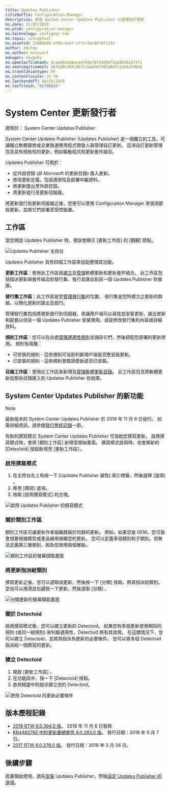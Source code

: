 ```yaml
---
title: Updates Publisher
titleSuffix: Configuration Manager
description: 使用 System Center Updates Publisher 以管理自訂更新
ms.date: 11/07/2019
ms.prod: configuration-manager
ms.technology: configmgr-sum
ms.topic: conceptual
ms.assetid: 2200b02b-e76b-4aa7-a77a-6dc5e70f1333
author: mestew
ms.author: mstewart
manager: dougeby
ms.openlocfilehash: dc1e662eb8eca4740e70743d0971e2d65410f3f2
ms.sourcegitcommit: bbf820c35414bf2cba356f30fe047c1a34c5384d
ms.translationtype: HT
ms.contentlocale: zh-TW
ms.lasthandoff: 04/21/2020
ms.locfileid: "81700026"
---
```

# <a name="system-center-updates-publisher"></a>System Center 更新發行者

適用於：  System Center Updates Publisher

System Center Updates Publisher (Updates Publisher) 是一個獨立的工具，可讓獨立軟體廠商或企業營運應用程式開發人員管理自訂更新。 這項自訂更新管理包含具有相依性的更新，例如驅動程式和更新套件組合。

Updates Publisher 可用於：

-   從外部目錄 (非 Microsoft 的更新目錄) 匯入更新。
-   修改更新定義，包括適用性及部署中繼資料。
-   將更新匯出至外部目錄。
-   將更新發行至更新伺服器。

將更新發行到更新伺服器之後，您便可以使用 Configuration Manager 來偵測那些更新，並將它們部署至受控裝置。

## <a name="workspaces"></a>工作區
當您開啟 Updates Publisher 時，預設會顯示 [更新工作區]  的 [概觀] 節點。

![Updates Publisher 主控台](media/console1.png)


Updates Publisher 具有四個工作區來協助整理其功能。


**更新工作區**：使用此工作區來[建立](create-updates-with-updates-publisher.md)及[管理](manage-updates-with-updates-publisher.md)軟體更新和更新套件組合。 此工作區包括指派更新與套件組合到發行集、發行並匯出到另一個 Updates Publisher 存放庫。

**發行集工作區**：此工作區是您[管理發行集](updates-publisher-publications.md)的位置。 發行集是您所建立之更新的群組，以簡化更新的匯出及發行。

管理發行集包括將更新發行到伺服器，來讓用戶端可以尋找並安裝更新、匯出更新和配套以供另一個 Updates Publisher 安裝使用，或是修改發行集的內容或詳細資料。

**規則工作區**：您可以在此處[管理適用性規則](updates-publisher-applicability-rules.md)並儲存它們，然後搭配您部署的更新使用。 規則有兩種：

-   可安裝的規則 - 這些規則可協助判斷用戶端是否應安裝更新。
-   已安裝的規則 - 這些規則會驗證更新是否已安裝。

**目錄工作區**：使用此工作區來新增及[管理軟體更新目錄](updates-publisher-catalogs.md)。 此工作區包含將軟體更新從那些目錄匯入到 Updates Publisher 存放庫。

## <a name="whats-new-in-system-center-updates-publisher"></a>System Center Updates Publisher 的新功能

>[!NOTE] 
> 最新版本的 System Center Updates Publisher 於 2019 年 11 月 6 日發行。 如需詳細資訊，請參閱[發行歷程記錄](#release-history)一節。

有新的撰寫模式 System Center Updates Publisher 可協助您撰寫更新。 啟用撰寫模式時，會將 [類別工作區]  新增至開始畫面。 撰寫模式啟用時，也會將新的 [Detectoid]  按鈕新增至 [更新工作區]  。

### <a name="to-enable-authoring-mode"></a>啟用撰寫模式

1. 在主控台左上角按一下 [Updates Publisher 屬性]   索引標籤，然後選擇 [選項]  。
1. 移至 [撰寫]  選項。
1. 核取 [啟用撰寫模式]  的方塊。

![啟用 Updates Publisher 的撰寫模式](media/scup-enable-authoring-mode.png)

### <a name="about-the-categories-workspace"></a>關於類別工作區

類別工作區可讓更新作者組織隸屬於同類的更新。 例如，如果您是 OEM，您可能會想要根據模型或產品線來組織您的更新。 您可以定義多個類別和子類別，但無法定義第三層類別，因為您限用兩個層級。

![類別工作區的螢幕擷取畫面](media/scup-categories-workspace.png)

### <a name="assign-an-update-to-a-category"></a>將更新指派給類別

撰寫更新之後，您可以選取該更新，然後按一下 [分類]  按鈕，將其指派給類別。 您也可以用滑鼠右鍵按一下更新，然後選取 [分類]  。

![分類更新的螢幕擷取畫面](media/scup-categorize-update.png)

### <a name="about-detectoids"></a>關於 Detectoid

啟用撰寫模式後，您可以建立更新的 Detectoid。 如果您有多個更新使用相同的規則 (或同一組規則) 來判斷適用性，Detectoid 將有其效用。 在這類情況下，您可以建立 Detectoid，並將其指派為更新的必要條件。 您可以將多個 Detectoid 指派給一個撰寫的更新。


### <a name="create-a-detectoid"></a>建立 Detectoid

1. 開啟 [更新工作區]  。
1. 在功能區中，按一下 [Detectoid]  按鈕。
1. 依照精靈中的提示建立您的 Detectoid。



![使用 Detectoid 的更新必要條件](media/scup-detectoid-as-prerequisite.png)

## <a name="release-history"></a>版本歷程記錄

- [2019 RTW 6.0.394.0 版](https://techcommunity.microsoft.com/t5/Configuration-Manager-Blog/SCUP-adds-support-for-update-categories/ba-p/990111)。 2019 年 11 月 6 日發佈
- [KB4462765 中的更新彙總套件 6.0.283.0 版](https://support.microsoft.com/help/4462765/update-rollup-for-system-center-updates-publisher)。 發行日期：2018 年 9 月 7 日。
- [2017 RTW 6.0.276.0 版](https://techcommunity.microsoft.com/t5/Configuration-Manager-Blog/System-Center-Updates-Publisher-adds-support-for-new-OSes/ba-p/274986)。 發行日期：2018 年 3 月 26 日。


## <a name="next-steps"></a>後續步驟
若要開始使用，請先[安裝](install-updates-publisher.md) Updates Publisher，然後[設定 Updates Publisher 的選項](updates-publisher-options.md)。
